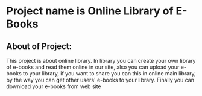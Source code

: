 # Project name is Online Library of E-Books

## About of Project:
This project is about online library. In library you can create your own library of e-books and read them online in our site, also you can upload your e-books to your library, if you want to share you can this in online main library, by the way you can get other users' e-books to your library. Finally you can download your e-books from web site
